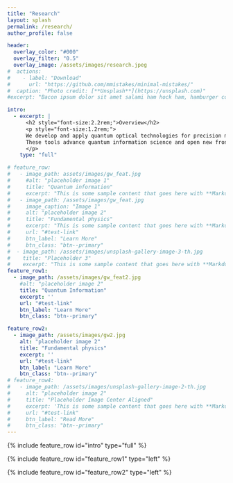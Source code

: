 ```yaml
---
title: "Research"
layout: splash
permalink: /research/
author_profile: false

header:
  overlay_color: "#000"
  overlay_filter: "0.5"
  overlay_image: /assets/images/research.jpeg
#  actions:
#    - label: "Download"
#      url: "https://github.com/mmistakes/minimal-mistakes/"
#  caption: "Photo credit: [**Unsplash**](https://unsplash.com)"
#excerpt: "Bacon ipsum dolor sit amet salami ham hock ham, hamburger corned beef short ribs kielbasa biltong t-bone drumstick tri-tip tail sirloin pork chop."

intro:
  - excerpt: |
      <h2 style="font-size:2.2rem;">Overview</h2>
      <p style="font-size:1.2rem;">
      We develop and apply quantum optical technologies for precision measurements.<br>
      These tools advance quantum information science and open new frontiers in testing the foundations of physics.
      </p>
    type: "full"

# feature_row:
#   - image_path: assets/images/gw_feat.jpg
#     #alt: "placeholder image 1"
#     title: "Quantum information"
#     excerpt: "This is some sample content that goes here with **Markdown** formatting."
#   - image_path: /assets/images/gw_feat.jpg
#     image_caption: "Image 1"
#     alt: "placeholder image 2"
#     title: "Fundamental physics"
#     excerpt: "This is some sample content that goes here with **Markdown** formatting."
#     url: "#test-link"
#     btn_label: "Learn More"
#     btn_class: "btn--primary"
#  - image_path: /assets/images/unsplash-gallery-image-3-th.jpg
#    title: "Placeholder 3"
#    excerpt: "This is some sample content that goes here with **Markdown** formatting."
feature_row1:
  - image_path: /assets/images/gw_feat2.jpg
    #alt: "placeholder image 2"
    title: "Quantum Information"
    excerpt: ''
    url: "#test-link"
    btn_label: "Learn More"
    btn_class: "btn--primary"

feature_row2:
  - image_path: /assets/images/gw2.jpg
    alt: "placeholder image 2"
    title: "Fundamental physics"
    excerpt: ''
    url: "#test-link"
    btn_label: "Learn More"
    btn_class: "btn--primary"
# feature_row4:
#   - image_path: /assets/images/unsplash-gallery-image-2-th.jpg
#     alt: "placeholder image 2"
#     title: "Placeholder Image Center Aligned"
#     excerpt: 'This is some sample content that goes here with **Markdown** formatting. Centered with `type="center"`'
#     url: "#test-link"
#     btn_label: "Read More"
#     btn_class: "btn--primary"
---
```


{% include feature_row id="intro" type="full" %}

{% include feature_row id="feature_row1" type="left" %}

{% include feature_row id="feature_row2" type="left" %}


<!--

{% include feature_row %}

{% include feature_row id="feature_row3" type="right" %}

{% include feature_row id="feature_row4" type="center" %}
-->